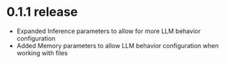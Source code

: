 # 0.1.1 release

- Expanded Inference parameters to allow for more LLM behavior configuration
- Added Memory parameters to allow LLM behavior configuration when working with files